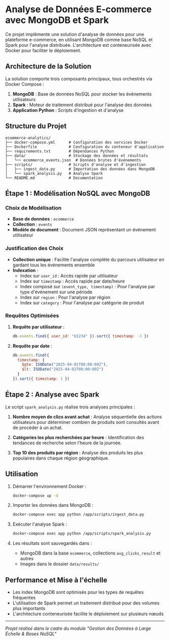 # Analyse de Données E-commerce avec MongoDB et Spark

Ce projet implémente une solution d'analyse de données pour une plateforme e-commerce, en utilisant MongoDB comme base NoSQL et Spark pour l'analyse distribuée. L'architecture est conteneurisée avec Docker pour faciliter le déploiement.

## Architecture de la Solution

La solution comporte trois composants principaux, tous orchestrés via Docker Compose :

1. **MongoDB** : Base de données NoSQL pour stocker les événements utilisateurs
2. **Spark** : Moteur de traitement distribué pour l'analyse des données
3. **Application Python** : Scripts d'ingestion et d'analyse

## Structure du Projet

```
ecommerce-analytics/
├── docker-compose.yml      # Configuration des services Docker
├── Dockerfile              # Configuration du conteneur d'application
├── requirements.txt        # Dépendances Python
├── data/                   # Stockage des données et résultats
│   └── ecommerce_events.json  # Données brutes d'événements
├── scripts/                # Scripts d'analyse et d'ingestion
│   ├── ingest_data.py      # Importation des données dans MongoDB
│   └── spark_analysis.py   # Analyse Spark
└── README.md               # Documentation
```

## Étape 1 : Modélisation NoSQL avec MongoDB

### Choix de Modélisation

- **Base de données** : `ecommerce`
- **Collection** : `events`
- **Modèle de document** : Document JSON représentant un événement utilisateur

### Justification des Choix

- **Collection unique** : Facilite l'analyse complète du parcours utilisateur en gardant tous les événements ensemble
- **Indexation** :
  - Index sur `user_id` : Accès rapide par utilisateur
  - Index sur `timestamp` : Accès rapide par date/heure
  - Index composé sur `(event_type, timestamp)` : Pour l'analyse par type d'événement sur une période
  - Index sur `region` : Pour l'analyse par région
  - Index sur `category` : Pour l'analyse par catégorie de produit

### Requêtes Optimisées

1. **Requête par utilisateur** :
   ```javascript
   db.events.find({ user_id: "U1234" }).sort({ timestamp: -1 })
   ```

2. **Requête par date** :
   ```javascript
   db.events.find({ 
     timestamp: { 
       $gte: ISODate("2025-04-01T00:00:00Z"), 
       $lt: ISODate("2025-04-02T00:00:00Z") 
     }
   }).sort({ timestamp: 1 })
   ```

## Étape 2 : Analyse avec Spark

Le script `spark_analysis.py` réalise trois analyses principales :

1. **Nombre moyen de clics avant achat** : Analyse séquentielle des actions utilisateurs pour déterminer combien de produits sont consultés avant de procéder à un achat.

2. **Catégories les plus recherchées par heure** : Identification des tendances de recherche selon l'heure de la journée.

3. **Top 10 des produits par région** : Analyse des produits les plus populaires dans chaque région géographique.

## Utilisation

1. Démarrer l'environnement Docker :
   ```bash
   docker-compose up -d
   ```

2. Importer les données dans MongoDB :
   ```bash
   docker-compose exec app python /app/scripts/ingest_data.py
   ```

3. Exécuter l'analyse Spark :
   ```bash
   docker-compose exec app python /app/scripts/spark_analysis.py
   ```

4. Les résultats sont sauvegardés dans :
   - MongoDB dans la base `ecommerce`, collections `avg_clicks_result` et autres
   - Images dans le dossier `data/results/`

## Performance et Mise à l'échelle

- Les index MongoDB sont optimisés pour les types de requêtes fréquentes
- L'utilisation de Spark permet un traitement distribué pour des volumes plus importants
- L'architecture conteneurisée facilite le déploiement sur plusieurs nœuds

---

*Projet réalisé dans le cadre du module "Gestion des Données à Large Échelle & Bases NoSQL"*
